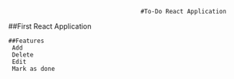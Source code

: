                                          #To-Do React Application 
                                         
                                         
 ##First React Application 
 
    ##Features 
     Add
     Delete
     Edit
     Mark as done
 
